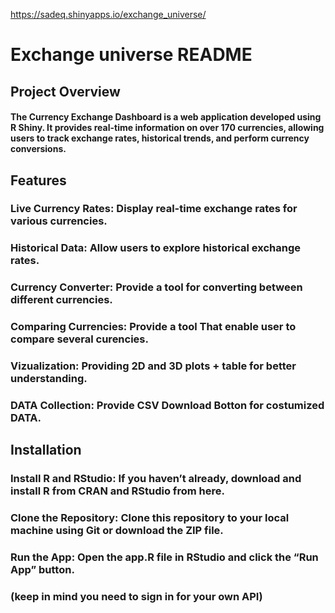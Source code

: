 https://sadeq.shinyapps.io/exchange_universe/

# Exchange universe README

## Project Overview

#### The Currency Exchange Dashboard is a web application developed using R Shiny. It provides real-time information on over 170 currencies, allowing users to track exchange rates, historical trends, and perform currency conversions.

## Features

### Live Currency Rates: Display real-time exchange rates for various currencies.
### Historical Data: Allow users to explore historical exchange rates.
### Currency Converter: Provide a tool for converting between different currencies.
### Comparing Currencies: Provide a tool That enable user to compare several curencies.
### Vizualization: Providing 2D and 3D plots + table for better understanding.
### DATA Collection: Provide CSV Download Botton for costumized DATA.

## Installation

### Install R and RStudio: If you haven’t already, download and install R from CRAN and RStudio from here.
### Clone the Repository: Clone this repository to your local machine using Git or download the ZIP file.
### Run the App: Open the app.R file in RStudio and click the “Run App” button.
### (keep in mind you need to sign in for your own API)
